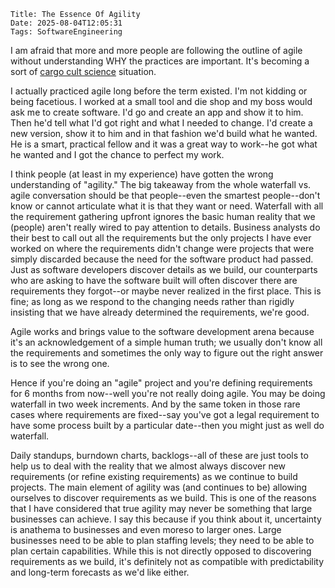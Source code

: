     Title: The Essence Of Agility
    Date: 2025-08-04T12:05:31
    Tags: SoftwareEngineering

I am afraid that more and more people are following the outline of agile without understanding WHY the practices are important.  It's becoming a sort of [cargo cult science](https://en.wikipedia.org/wiki/Surely_You%27re_Joking,_Mr._Feynman!#Cargo_Cult_Science) situation.

<!-- more -->

I actually practiced agile long before the term existed.  I'm not kidding or being facetious.  I worked at a small tool and die shop and my boss would ask me to create software.  I'd go and create an app and show it to him.  Then he'd tell what I'd got right and what I needed to change.  I'd create a new version, show it to him and in that fashion we'd build what he wanted. He is a smart, practical fellow and it was a great way to work--he got what he wanted and I got the chance to perfect my work.

I think people (at least in my experience) have gotten the wrong understanding of "agility."  The big takeaway from the whole waterfall vs. agile conversation should be that people--even the smartest people--don't know or cannot articulate what it is that they want or need.  Waterfall with all the requirement gathering upfront ignores the basic human reality that we (people) aren't really wired to pay attention to details. Business analysts do their best to call out all the requirements but the only projects I have ever worked on where the requirements didn't change were projects that were simply discarded because the need for the software product had passed.  Just as software developers discover details as we build, our counterparts who are asking to have the software built will often discover there are requirements they forgot--or maybe never realized in the first place.  This is fine; as long as we respond to the changing needs rather than rigidly insisting that we have already determined the requirements, we're good.

Agile works and brings value to the software development arena because it's an acknowledgement of a simple human truth; we usually don't know all the requirements and sometimes the only way to figure out the right answer is to see the wrong one.  

Hence if you're doing an "agile" project and you're defining requirements for 6 months from now--well you're not really doing agile.  You may be doing waterfall in two week increments.  And by the same token in those rare cases where requirements are fixed--say you've got a legal requirement to have some process built by a particular date--then you might just as well do waterfall.   

Daily standups, burndown charts, backlogs--all of these are just tools to help us to deal with the reality that we almost always discover new requirements (or refine existing requirements) as we continue to build projects. The main element of agility was (and continues to be) allowing ourselves to discover requirements as we build.  This is one of the reasons that I have considered that true agility may never be something that large businesses can achieve. I say this because if you think about it, uncertainty is anathema to businesses and even moreso to larger ones. Large businesses need to be able to plan staffing levels; they need to be able to plan certain capabilities. While this is not directly opposed to discovering requirements as we build, it's definitely not as compatible with predictability and long-term forecasts as we'd like either. 
